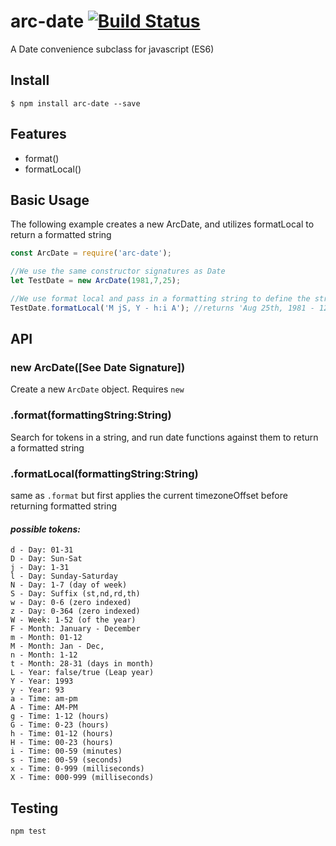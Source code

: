 # arc-date [![Build Status](https://travis-ci.org/anyuzer/arc-date.svg?branch=master)](https://travis-ci.org/anyuzer/arc-date)
A Date convenience subclass for javascript (ES6)

## Install
```
$ npm install arc-date --save
```

## Features
* format()
* formatLocal()

## Basic Usage
The following example creates a new ArcDate, and utilizes formatLocal to return a formatted string

```js
const ArcDate = require('arc-date');

//We use the same constructor signatures as Date
let TestDate = new ArcDate(1981,7,25);

//We use format local and pass in a formatting string to define the string construction returned
TestDate.formatLocal('M jS, Y - h:i A'); //returns 'Aug 25th, 1981 - 12:00 AM'
```

## API

### new ArcDate([See Date Signature])
Create a new `ArcDate` object. Requires `new`

### .format(formattingString:String)
Search for tokens in a string, and run date functions against them to return a formatted string

### .formatLocal(formattingString:String)
same as `.format` but first applies the current timezoneOffset before returning formatted string

#### _possible tokens:_
```
d - Day: 01-31
D - Day: Sun-Sat
j - Day: 1-31
l - Day: Sunday-Saturday
N - Day: 1-7 (day of week)
S - Day: Suffix (st,nd,rd,th)
w - Day: 0-6 (zero indexed)
z - Day: 0-364 (zero indexed)
W - Week: 1-52 (of the year)
F - Month: January - December
m - Month: 01-12
M - Month: Jan - Dec,
n - Month: 1-12
t - Month: 28-31 (days in month)
L - Year: false/true (Leap year)
Y - Year: 1993
y - Year: 93
a - Time: am-pm
A - Time: AM-PM
g - Time: 1-12 (hours)
G - Time: 0-23 (hours)
h - Time: 01-12 (hours)
H - Time: 00-23 (hours)
i - Time: 00-59 (minutes)
s - Time: 00-59 (seconds)
x - Time: 0-999 (milliseconds)
X - Time: 000-999 (milliseconds)
```

## Testing
```
npm test
```

